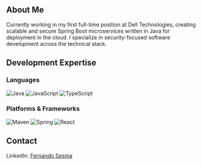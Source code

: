## About Me
Currently working in my first full-time position at Dell Technologies, creating scalable and secure Spring Boot microservices written in Java for deployment in the cloud. I specialize in security-focused software development across the technical stack.

## Development Expertise
### Languages
![Java](https://img.shields.io/badge/java-%23ED8B00?style=for-the-badge&logo=coffeescript&logoColor=white)
![JavaScript](https://img.shields.io/badge/javascript-F7DF1E?style=for-the-badge&logo=javascript&logoColor=white)
![TypeScript](https://img.shields.io/badge/typescript-3079c6?style=for-the-badge&logo=typescript&logoColor=white)

### Platforms & Frameworks
![Maven](https://img.shields.io/badge/maven-C71A36?style=for-the-badge&logo=apache-maven&logoColor=white)
![Spring](https://img.shields.io/badge/spring-%236DB33F.svg?style=for-the-badge&logo=spring&logoColor=white)
![React](https://img.shields.io/badge/react-20232A?style=for-the-badge&logo=React&logoColor=61DAFB)

## Contact

LinkedIn: [Fernando Sesma](https://www.linkedin.com/in/fernando-sesma/)
<!---
fsesmajr/fsesmajr is a ✨ special ✨ repository because its `README.md` (this file) appears on your GitHub profile.
You can click the Preview link to take a look at your changes.
--->
